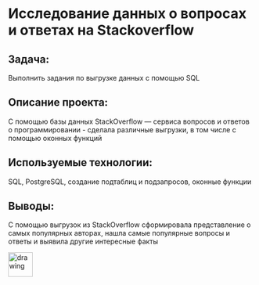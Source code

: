 # Исследование данных о вопросах и ответах на Stackoverflow

## Задача:
Выполнить задания по выгрузке данных с помощью SQL

## Описание проекта:
С помощью базы данных StackOverflow — сервиса вопросов и ответов о программировании - сделала различные выгрузки, в том числе с помощью оконных функций

## Используемые технологии:
SQL, PostgreSQL, создание подтаблиц и подзапросов, оконные функции

## Выводы:
C помощью выгрузок из StackOverflow сформировала представление о самых популярных авторах, нашла самые популярные вопросы и ответы и выявила другие интересные факты

<img src="https://img.icons8.com/ultraviolet/512/program.png" alt="drawing" style="width:50px;"/>
